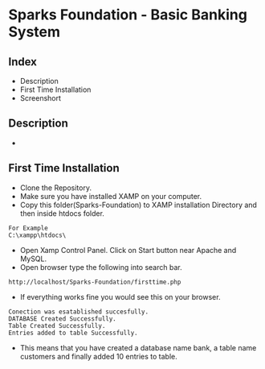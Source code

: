 # Sparks Foundation - Basic Banking System

## Index
- Description
- First Time Installation
- Screenshort

## Description
- 

## First Time Installation
- Clone the Repository.
- Make sure you have installed XAMP on your computer.
- Copy this folder(Sparks-Foundation) to XAMP installation Directory and then inside htdocs folder.

```
For Example
C:\xampp\htdocs\
```
- Open Xamp Control Panel. Click on Start button near Apache and MySQL.
- Open browser type the following into search bar.
```
http://localhost/Sparks-Foundation/firsttime.php
```
- If everything works fine you would see this on your browser.
```
Conection was esatablished succesfully.
DATABASE Created Successfully.
Table Created Successfully.
Entries added to table Successfully.
```
- This means that you have created a database name bank, a table name customers and finally added 10 entries to table.